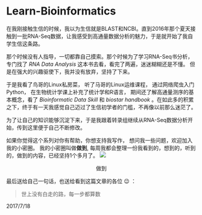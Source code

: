 # Learn-Bioinformatics

在我刚接触生信的时候，我以为生信就是BLAST和NCBI。直到2016年那个夏天接触到一批RNA-Seq数据，让我感受到高通量数据分析的魅力，于是就开始了我自学生信这条路。

那个时候没有人指导，一切都靠自己摸索。那个时候为了学习RNA-Seq书分析，专门找了 _RNA Data Analysis_ 这本书去看，看完了两遍，迷迷糊糊还是不懂。 但是在强大的兴趣驱使下，我并没有放弃，坚持了下来。

于是我看了鸟哥的Linux私房菜， 听了马哥的Linux运维课程， 通过网络爬虫入门Python， 在生物统计学课上补充了统计学和R语言， 期间还了解高通量测序的基本概念，看了 _Bioinformatic Data Skill_ 和 _biostar handbook_ 。在如此多的积累之下，终于有一天我感觉自己迈过了生信初学者的门槛，不再像以前那么迷茫了。

为了让自己的知识能够沉淀下来，于是我跟着转录组继续从RNA-Seq数据分析开始，传到这里便于自己不断修改。

如果你觉得这个系列对你有帮助，你想支持我写作， 想问我一些问题，欢迎加入我的小密圈。 我的小密圈叫做**做到**, 每周我都会整理一份我看到的，想到的，听到的，做到的内容，已经坚持1个多月了。
![](http://oex750gzt.bkt.clouddn.com/17-7-21/23316826.jpg)
<p align="center"> 做到</p>

最后送给自己一句话，也送给看到这篇文章的各位 :wink: ：
> 世上没有白走的路，每一步都算数


2017/7/18
